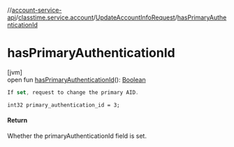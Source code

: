 //[account-service-api](../../../index.md)/[classtime.service.account](../index.md)/[UpdateAccountInfoRequest](index.md)/[hasPrimaryAuthenticationId](has-primary-authentication-id.md)

# hasPrimaryAuthenticationId

[jvm]\
open fun [hasPrimaryAuthenticationId](has-primary-authentication-id.md)(): [Boolean](https://kotlinlang.org/api/latest/jvm/stdlib/kotlin/-boolean/index.html)

```kotlin
If set, request to change the primary AID.

```
`int32 primary_authentication_id = 3;`

#### Return

Whether the primaryAuthenticationId field is set.
